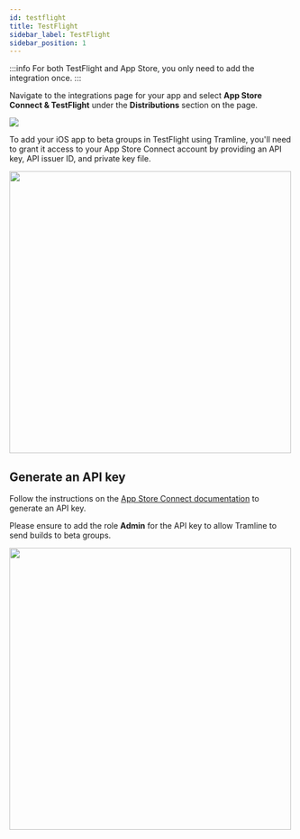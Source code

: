 ```yaml
---
id: testflight
title: TestFlight
sidebar_label: TestFlight
sidebar_position: 1
---
```


:::info
For both TestFlight and App Store, you only need to add the integration once.
:::

Navigate to the integrations page for your app and select __App Store Connect & TestFlight__ under the __Distributions__ section on the page.

![](/img/ios-build-integration.png)

To add your iOS app to beta groups in TestFlight using Tramline, you'll need to grant it access to your App Store Connect account by providing an API key, API issuer ID, and private key file.

<img height="500" src="/img/app-store-connect.png" width="500"/>

## Generate an API key

Follow the instructions on the [App Store Connect documentation](https://developer.apple.com/documentation/appstoreconnectapi/creating_api_keys_for_app_store_connect_api) to generate an API key.

Please ensure to add the role __Admin__ for the API key to allow Tramline to send builds to beta groups.

<img height="500" src="/img/app-store-connect-api-key.png" width="500"/>
